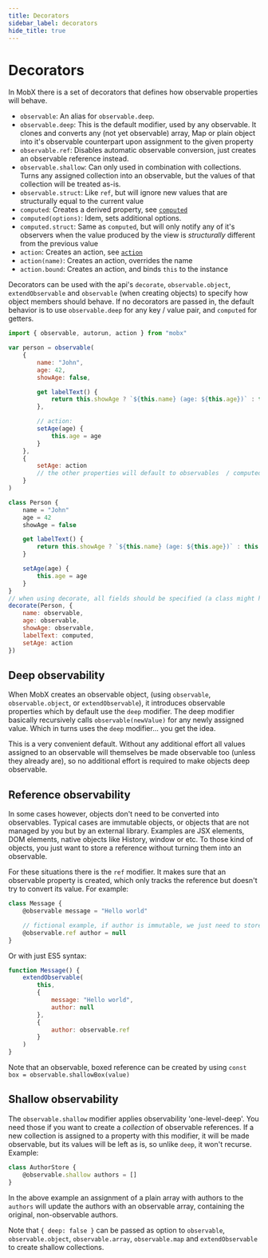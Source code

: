 ```yaml
---
title: Decorators
sidebar_label: decorators
hide_title: true
---
```


# Decorators

<div id='codefund' ></div>

In MobX there is a set of decorators that defines how observable properties will behave.

-   `observable`: An alias for `observable.deep`.
-   `observable.deep`: This is the default modifier, used by any observable. It clones and converts any (not yet observable) array, Map or plain object into it's observable counterpart upon assignment to the given property
-   `observable.ref`: Disables automatic observable conversion, just creates an observable reference instead.
-   `observable.shallow`: Can only used in combination with collections. Turns any assigned collection into an observable, but the values of that collection will be treated as-is.
-   `observable.struct`: Like `ref`, but will ignore new values that are structurally equal to the current value
-   `computed`: Creates a derived property, see [`computed`](computed-decorator.md)
-   `computed(options)`: Idem, sets additional options.
-   `computed.struct`: Same as `computed`, but will only notify any of it's observers when the value produced by the view is _structurally_ different from the previous value
-   `action`: Creates an action, see [`action`](action.md)
-   `action(name)`: Creates an action, overrides the name
-   `action.bound`: Creates an action, and binds `this` to the instance

Decorators can be used with the api's `decorate`, `observable.object`, `extendObservable` and `observable` (when creating objects) to specify how object members should behave.
If no decorators are passed in, the default behavior is to use `observable.deep` for any key / value pair, and `computed` for getters.

```javascript
import { observable, autorun, action } from "mobx"

var person = observable(
    {
        name: "John",
        age: 42,
        showAge: false,

        get labelText() {
            return this.showAge ? `${this.name} (age: ${this.age})` : this.name
        },

        // action:
        setAge(age) {
            this.age = age
        }
    },
    {
        setAge: action
        // the other properties will default to observables  / computed
    }
)
```

```javascript
class Person {
    name = "John"
    age = 42
    showAge = false

    get labelText() {
        return this.showAge ? `${this.name} (age: ${this.age})` : this.name
    }

    setAge(age) {
        this.age = age
    }
}
// when using decorate, all fields should be specified (a class might have many more non-observable internal fields after all)
decorate(Person, {
    name: observable,
    age: observable,
    showAge: observable,
    labelText: computed,
    setAge: action
})
```

## Deep observability

When MobX creates an observable object, (using `observable`, `observable.object`, or `extendObservable`), it introduces observable properties which
by default use the `deep` modifier. The deep modifier basically recursively calls `observable(newValue)` for any newly assigned value.
Which in turns uses the `deep` modifier... you get the idea.

This is a very convenient default. Without any additional effort all values assigned to an observable will themselves be made observable too (unless they already are), so no additional
effort is required to make objects deep observable.

## Reference observability

In some cases however, objects don't need to be converted into observables.
Typical cases are immutable objects, or objects that are not managed by you but by an external library.
Examples are JSX elements, DOM elements, native objects like History, window or etc.
To those kind of objects, you just want to store a reference without turning them into an observable.

For these situations there is the `ref` modifier. It makes sure that an observable property is created, which only tracks the reference but doesn't try to convert its value.
For example:

```javascript
class Message {
    @observable message = "Hello world"

    // fictional example, if author is immutable, we just need to store a reference and shouldn't turn it into a mutable, observable object
    @observable.ref author = null
}
```

Or with just ES5 syntax:

```javascript
function Message() {
    extendObservable(
        this,
        {
            message: "Hello world",
            author: null
        },
        {
            author: observable.ref
        }
    )
}
```

Note that an observable, boxed reference can be created by using `const box = observable.shallowBox(value)`

## Shallow observability

The `observable.shallow` modifier applies observability 'one-level-deep'. You need those if you want to create a _collection_ of observable references.
If a new collection is assigned to a property with this modifier, it will be made observable, but its values will be left as is, so unlike `deep`, it won't recurse.
Example:

```javascript
class AuthorStore {
    @observable.shallow authors = []
}
```

In the above example an assignment of a plain array with authors to the `authors` will update the authors with an observable array, containing the original, non-observable authors.

Note that `{ deep: false }` can be passed as option to `observable`, `observable.object`, `observable.array`, `observable.map` and `extendObservable` to create shallow collections.
